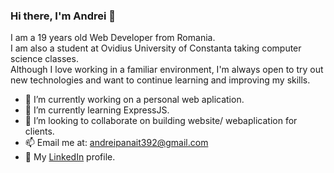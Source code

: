 ### Hi there, I'm Andrei 👋

I am a 19 years old Web Developer from Romania.<br>
I am also a student at Ovidius University of Constanta taking computer science classes.<br>
Although I love working in a familiar environment, I'm always open to try out new technologies and want to continue learning and improving my skills.<br>

- 🔭 I’m currently working on a personal web aplication.
- 🌱 I’m currently learning ExpressJS.
- 👯 I’m looking to collaborate on building website/ webaplication for clients.
- 📫 Email me at: andreipanait392@gmail.com
- 🔗 My [LinkedIn](https://www.linkedin.com/in/andrei-p-035336203/) profile.


<!--
**bacovel/bacovel** is a ✨ _special_ ✨ repository because its `README.md` (this file) appears on your GitHub profile.

Here are some ideas to get you started:

- 🔭 I’m currently working on ...
- 🌱 I’m currently learning ...
- 👯 I’m looking to collaborate on ...
- 🤔 I’m looking for help with ...
- 💬 Ask me about ...
- 📫 How to reach me: ...
- 😄 Pronouns: ...
- ⚡ Fun fact: ...
-->
